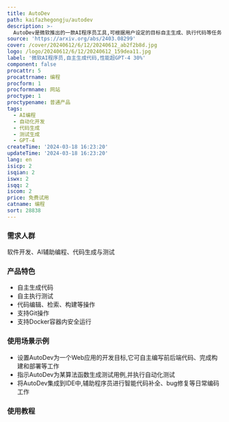```yaml
---
title: AutoDev
path: kaifazhegongju/autodev
description: >-
  AutoDev是微软推出的一款AI程序员工具,可根据用户设定的目标自主生成、执行代码等任务,无需人工干预。它基于GPT-4模型,并采用多Agent协作机制,在HumanEval测试中,代码生成任务Pass@1达91.5%,测试生成任务Pass@1为87.8%,性能均超过GPT-4基线30%以上。AutoDev旨在提高开发效率,降低编程门槛。
source: 'https://arxiv.org/abs/2403.08299'
cover: /cover/20240612/6/12/20240612_ab2f2b8d.jpg
logo: /logo/20240612/6/12/20240612_159dea11.jpg
label: '微软AI程序员,自主生成代码,性能超GPT-4 30%'
component: false
procattr: 5
procattrname: 编程
procform: 1
procformname: 网站
proctype: 1
proctypename: 普通产品
tags:
  - AI编程
  - 自动化开发
  - 代码生成
  - 测试生成
  - GPT-4
createTime: '2024-03-18 16:23:20'
updateTime: '2024-03-18 16:23:20'
lang: en
isicp: 2
isqian: 2
iswx: 2
isqq: 2
iscom: 2
price: 免费试用
catname: 编程
sort: 28838
---
```




### 需求人群
软件开发、AI辅助编程、代码生成与测试

### 产品特色
- 自主生成代码
- 自主执行测试
- 代码编辑、检索、构建等操作
- 支持Git操作
- 支持Docker容器内安全运行

### 使用场景示例
- 设置AutoDev为一个Web应用的开发目标,它可自主编写前后端代码、完成构建和部署等工作
- 指示AutoDev为某算法函数生成测试用例,并执行自动化测试
- 将AutoDev集成到IDE中,辅助程序员进行智能代码补全、bug修复等日常编码工作

### 使用教程


  
